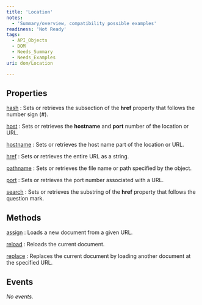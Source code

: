 ```yaml
---
title: 'Location'
notes:
  - 'Summary/overview, compatibility possible examples'
readiness: 'Not Ready'
tags:
  - API_Objects
  - DOM
  - Needs_Summary
  - Needs_Examples
uri: dom/Location

---
```

## Properties

[hash](/dom/Location/hash)
:   Sets or retrieves the subsection of the **href** property that follows the number sign (\#).

[host](/dom/Location/host)
:   Sets or retrieves the **hostname** and **port** number of the location or URL.

[hostname](/dom/Location/hostname)
:   Sets or retrieves the host name part of the location or URL.

[href](/dom/Location/href)
:   Sets or retrieves the entire URL as a string.

[pathname](/dom/Location/pathname)
:   Sets or retrieves the file name or path specified by the object.

[port](/dom/Location/port)
:   Sets or retrieves the port number associated with a URL.

[search](/dom/Location/search)
:   Sets or retrieves the substring of the **href** property that follows the question mark.

## Methods

[assign](/dom/Location/assign)
:   Loads a new document from a given URL.

[reload](/dom/Location/reload)
:   Reloads the current document.

[replace](/dom/Location/replace)
:   Replaces the current document by loading another document at the specified URL.

## Events

*No events.*

